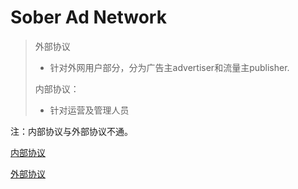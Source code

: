 # Sober Ad Network

> 外部协议
>
> - 针对外网用户部分，分为广告主advertiser和流量主publisher.
>
> 内部协议：
>
> - 针对运营及管理人员
>
>

注：内部协议与外部协议不通。

[内部协议](https://github.com/atschx/sober-server/tree/master/sober-server-adnetwork/adnetwork-internal.md)

[外部协议](https://github.com/atschx/sober-server/tree/master/sober-server-adnetwork/adnetwork-external.md)

